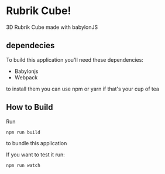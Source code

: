 # Rubrik Cube!

3D Rubrik Cube made with babylonJS

## dependecies

To build this application you'll need these dependencies:
 - Babylonjs
 - Webpack

to install them you can use npm or yarn if that's your cup of tea

## How to Build

Run

```
npm run build
```

to bundle this application


If you want to test it run:

```
npm run watch
```
